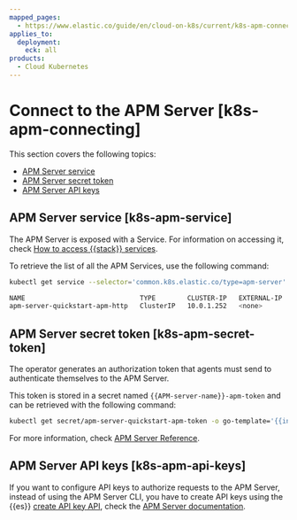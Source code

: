 ```yaml
---
mapped_pages:
  - https://www.elastic.co/guide/en/cloud-on-k8s/current/k8s-apm-connecting.html
applies_to:
  deployment:
    eck: all
products:
  - Cloud Kubernetes
---
```


# Connect to the APM Server [k8s-apm-connecting]

This section covers the following topics:

* [APM Server service](#k8s-apm-service)
* [APM Server secret token](#k8s-apm-secret-token)
* [APM Server API keys](#k8s-apm-api-keys)

## APM Server service [k8s-apm-service]

The APM Server is exposed with a Service. For information on accessing it, check [How to access {{stack}} services](accessing-services.md).

To retrieve the list of all the APM Services, use the following command:

```sh
kubectl get service --selector='common.k8s.elastic.co/type=apm-server'
```

```sh
NAME                             TYPE        CLUSTER-IP   EXTERNAL-IP   PORT(S)    AGE
apm-server-quickstart-apm-http   ClusterIP   10.0.1.252   <none>        8200/TCP   154m
```


## APM Server secret token [k8s-apm-secret-token]

The operator generates an authorization token that agents must send to authenticate themselves to the APM Server.

This token is stored in a secret named `{{APM-server-name}}-apm-token` and can be retrieved with the following command:

```sh
kubectl get secret/apm-server-quickstart-apm-token -o go-template='{{index .data "secret-token" | base64decode}}'
```

For more information, check [APM Server Reference](/solutions/observability/apm/index.md).


## APM Server API keys [k8s-apm-api-keys]

If you want to configure API keys to authorize requests to the APM Server, instead of using the APM Server CLI, you have to create API keys using the {{es}}  [create API key API](https://www.elastic.co/docs/api/doc/elasticsearch/operation/operation-security-create-api-key), check the [APM Server documentation](/solutions/observability/apm/api-keys.md).


